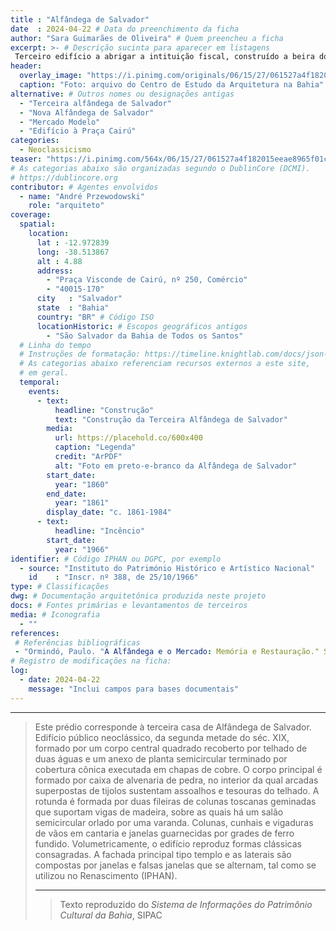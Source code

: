 ```yaml
---
title : "Alfândega de Salvador"
date  : 2024-04-22 # Data do preenchimento da ficha
author: "Sara Guimarães de Oliveira" # Quem preencheu a ficha
excerpt: >- # Descrição sucinta para aparecer em listagens
 Terceiro edifício a abrigar a intituição fiscal, construído a beira do mar em alvenaria de pedra, organizado em um corpo central e uma rotunda semicircular ao fundo.
header:
  overlay_image: "https://i.pinimg.com/originals/06/15/27/061527a4f182015eeae8965f01c18eab.jpg"
  caption: "Foto: arquivo do Centro de Estudo da Arquitetura na Bahia"
alternative: # Outros nomes ou designações antigas
  - "Terceira alfândega de Salvador"
  - "Nova Alfândega de Salvador"
  - "Mercado Modelo"
  - "Edifício à Praça Cairú"
categories:
  - Neoclassicismo
teaser: "https://i.pinimg.com/564x/06/15/27/061527a4f182015eeae8965f01c18eab.jpg"
# As categorias abaixo são organizadas segundo o DublinCore (DCMI).
# https://dublincore.org
contributor: # Agentes envolvidos
  - name: "André Przewodowski"
    role: "arquiteto"
coverage:
  spatial:
    location:
      lat : -12.972839 
      long: -38.513867
      alt : 4.88
      address:
        - "Praça Visconde de Cairú, nº 250, Comércio"
        - "40015-170"
      city   : "Salvador"
      state  : "Bahia"
      country: "BR" # Código ISO
      locationHistoric: # Escopos geográficos antigos
        - "São Salvador da Bahia de Todos os Santos"
  # Linha do tempo
  # Instruções de formatação: https://timeline.knightlab.com/docs/json-format.html
  # As categorias abaixo referenciam recursos externos a este site,
  # em geral.
  temporal:
    events:
      - text:
          headline: "Construção"
          text: "Construção da Terceira Alfândega de Salvador"
        media:
          url: https://placehold.co/600x400
          caption: "Legenda"
          credit: "ArPDF"
          alt: "Foto em preto-e-branco da Alfândega de Salvador"
        start_date:
          year: "1860"
        end_date:
          year: "1861"
        display_date: "c. 1861-1984"
      - text:
          headline: "Incêncio"
        start_date:
          year: "1966"
identifier: # Código IPHAN ou DGPC, por exemplo
  - source: "Instituto do Património Histórico e Artístico Nacional"
    id    : "Inscr. nº 388, de 25/10/1966"
type: # Classificações
dwg: # Documentação arquitetônica produzida neste projeto
docs: # Fontes primárias e levantamentos de terceiros
media: # Iconografia
  - ""
references:
 # Referências bibliográficas
 - "Ormindó, Paulo. "A Alfândega e o Mercado: Memória e Restauração." Secretaria de Planejamento, Ciência e Tecnologia do Estado da Bahia Salvador, 1985. Disponível em: http://www.pauloormindo.com.br/artigos/artigo_1985.pdf. Acesso em: 22 de Abril de 2024."
# Registro de modificações na ficha:
log:
  - date: 2024-04-22
    message: "Inclui campos para bases documentais"
---
```


---

<blockquote>

Este prédio corresponde à terceira casa de Alfândega de Salvador. Edifício público neoclássico, da segunda metade do séc. XIX, formado por um corpo central quadrado recoberto por telhado de duas águas e um anexo de planta semicircular terminado por cobertura cônica executada em chapas de cobre. O corpo principal é formado por caixa de alvenaria de pedra, no interior da qual arcadas superpostas de tijolos sustentam assoalhos e tesouras do telhado. A rotunda é formada por duas fileiras de colunas toscanas geminadas que suportam vigas de madeira, sobre as quais há um salão semicircular orlado por uma varanda. Colunas, cunhais e vigaduras de vãos em cantaria e janelas guarnecidas por grades de ferro fundido. Volumetricamente, o edifício reproduz formas clássicas consagradas. A fachada principal tipo templo e as laterais são compostas por janelas e falsas janelas que se alternam, tal como se utilizou no Renascimento (IPHAN).

---

<blockquote>

  <footer class="figure-caption col-md-8 offset-md-4">Texto reproduzido
  do <cite>Sistema de Informações do Patrimônio Cultural da Bahia</cite>, SIPAC</footer>
</blockquote>
